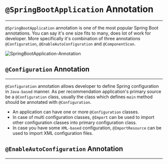 # `@SpringBootApplication` Annotation
---
`@SpringBootApplication` annotation is one of the most popular Spring Boot annotations. You can say it's one size fits to many, does lot of work for developer. More specifically it's combination of three annotations `@Configuration`, `@EnableAutoConfiguration` and `@ComponentScan`.

![SpringBootApplication-Annotation](https://docs.google.com/drawings/d/1qffIVIgO_wqexzgm7mCLY9xzJmuttTIFIcx346p0znc/export/png)


## `@Configuration` Annotation
---
`@Configuration` annotation allows developer to define Spring configuration in `Java-based` manner. As per recommendation application's primary source be a `@Configuration` class, usually the class which defines `main` method should be annotated with `@Configuration`.
- An application can have one or more `@Configuration` classes.
- In case of multi configuration classes, `@Import` can be used to import other configuration classes into primary configuration class.
- In case you have some `XML-based` configuration, `@ImportResource` can be used to import XML configuration files.

## `@EnableAutoConfiguration` Annotation
---

